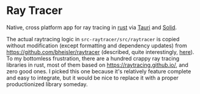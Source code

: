 # Ray Tracer

Native, cross platform app for ray tracing in [rust](https://www.rust-lang.org/) via [Tauri](https://tauri.app/) and [Solid](https://www.solidjs.com/).

The actual raytracing logic in `src-raytracer/src/raytracer` is copied without modification (except formatting and dependency updates) from https://github.com/bheisler/raytracer (described, quite interestingly, [here](https://bheisler.github.io/post/writing-raytracer-in-rust-part-1/)). To my bottomless frustration, there are a hundred crappy ray tracing libraries in rust, most of them based on https://raytracing.github.io/, and zero good ones. I picked this one because it's relatively feature complete and easy to integrate, but it would be nice to replace it with a proper productionized library someday.
